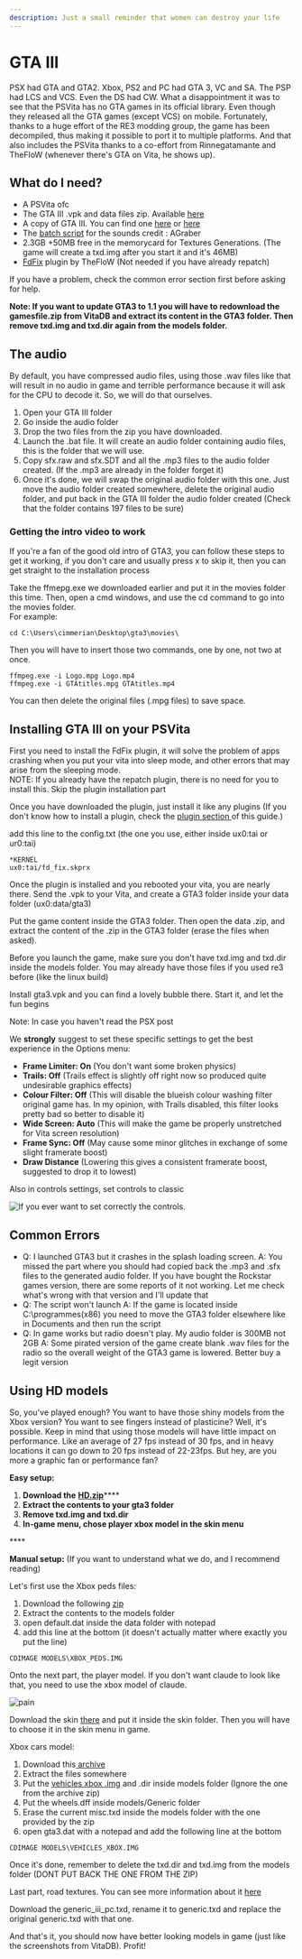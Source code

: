 ```yaml
---
description: Just a small reminder that women can destroy your life
---
```


# GTA III

PSX had GTA and GTA2. Xbox, PS2 and PC had GTA 3, VC and SA. The PSP had LCS and VCS. Even the DS had CW. What a disappointment it was to see that the PSVita has no GTA games in its official library. Even though they released all the GTA games \(except VCS\) on mobile. Fortunately, thanks to a huge effort of the RE3 modding group, the game has been decompiled, thus making it possible to port it to multiple platforms. And that also includes the PSVita thanks to a co-effort from Rinnegatamante and TheFloW \(whenever there's GTA on Vita, he shows up\).

## What do I need?

* A PSVita ofc
* The GTA III .vpk and data files zip. Available [here](https://vitadb.rinnegatamante.it/#/info/589)
* A copy of GTA III. You can find one [here](https://store.steampowered.com/agecheck/app/12100/) or [here](https://www.rockstargames.com/fr/games/grandtheftauto3)
* The [batch script](https://drive.google.com/file/d/1_bno16v9DROZ0-MEiwr8kkJEcl8B3RUt/view?usp=sharing) for the sounds credit : AGraber
* 2.3GB +50MB free in the memorycard for Textures Generations. \(The game will create a txd.img after you start it and it's 46MB\)
* [FdFix](https://github.com/TheOfficialFloW/FdFix) plugin by TheFloW \(Not needed if you have already repatch\)

If you have a problem, check the common error section first before asking for help.

**Note: If you want to update GTA3 to 1.1 you will have to redownload the gamesfile.zip from VitaDB and extract its content in the GTA3 folder. Then remove txd.img and txd.dir again from the models folder.**

## The audio

By default, you have compressed audio files, using those .wav files like that will result in no audio in game and terrible performance because it will ask for the CPU to decode it. So, we will do that ourselves.  


1. Open your GTA III folder
2. Go inside the audio folder
3. Drop the two files from the zip you have downloaded. 
4. Launch the .bat file. It will create an audio folder containing audio files, this is the folder that we will use. 
5. Copy sfx.raw and sfx.SDT and all the .mp3 files to the audio folder created. \(If the .mp3 are already in the folder forget it\)
6. Once it's done, we will swap the original audio folder with this one. Just move the audio folder created somewhere, delete the original audio folder, and put back in the GTA III folder the audio folder created \(Check that the folder contains 197 files to be sure\) 

### Getting the intro video to work

If you're a fan of the good old intro of GTA3, you can follow these steps to get it working, if you don't care and usually press x to skip it, then you can get straight to the installation process

Take the ffmepg.exe we downloaded earlier and put it in the movies folder this time. Then, open a cmd windows, and use the cd command to go into the movies folder.  
For example:

```text
cd C:\Users\cimmerian\Desktop\gta3\movies\
```

Then you will have to insert those two commands, one by one, not two at once.

```text
ffmpeg.exe -i Logo.mpg Logo.mp4
ffmpeg.exe -i GTAtitles.mpg GTAtitles.mp4
```

You can then delete the original files \(.mpg files\) to save space. 

## Installing GTA III on your PSVita

First you need to install the FdFix plugin, it will solve the problem of apps crashing when you put your vita into sleep mode, and other errors that may arise from the sleeping mode.  
NOTE: If you already have the repatch plugin, there is no need for you to install this. Skip the plugin installation part

Once you have downloaded the plugin, just install it like any plugins \(If you don't know how to install a plugin, check the [plugin section ](https://samilops2.gitbook.io/vita-troubleshooting-guide/plugins-related-problem/error-when-using-autoplugin)of this guide.\)

add this line to the config.txt \(the one you use, either inside ux0:tai or ur0:tai\)

```text
*KERNEL
ux0:tai/fd_fix.skprx
```

Once the plugin is installed and you rebooted your vita, you are nearly there. Send the .vpk to your Vita, and create a GTA3 folder inside your data folder \(ux0:data/gta3\)

Put the game content inside the GTA3 folder. Then open the data .zip, and extract the content of the .zip in the GTA3 folder \(erase the files when asked\). 

Before you launch the game, make sure you don't have txd.img and txd.dir inside the models folder. You may already have those files if you used re3 before \(like the linux build\)

Install gta3.vpk and you can find a lovely bubble there. Start it, and let the fun begins   
  
Note: In case you haven't read the PSX post 

We **strongly** suggest to set these specific settings to get the best experience in the Options menu:

* **Frame Limiter: On** \(You don't want some broken physics\)
* **Trails: Off** \(Trails effect is slightly off right now so produced quite undesirable graphics effects\)
* **Colour Filter: Off** \(This will disable the blueish colour washing filter original game has. In my opinion, with Trails disabled, this filter looks pretty bad so better to disable it\)
* **Wide Screen: Auto** \(This will make the game be properly unstretched for Vita screen resolution\)
* **Frame Sync: Off** \(May cause some minor glitches in exchange of some slight framerate boost\)
* **Draw Distance** \(Lowering this gives a consistent framerate boost, suggested to drop it to lowest\)

Also in controls settings, set controls to classic

![If you ever want to set correctly the controls.](../.gitbook/assets/image%20%2811%29.png)

## Common Errors

* Q: I launched GTA3 but it crashes in the splash loading screen.  A: You missed the part where you should had copied back the .mp3 and .sfx files to the generated audio folder. If you have bought the Rockstar games version, there are some reports of it not working. Let me check what's wrong with that version and I'll update that
* Q: The script won't launch A: If the game is located inside C:\programmes\(x86\) you need to move the GTA3 folder elsewhere like in Documents and then run the script
* Q: In game works but radio doesn't play. My audio folder is 300MB not 2GB A: Some pirated version of the game create blank .wav files for the radio so the overall weight of the GTA3 game is lowered. Better buy a legit version

## Using HD models

So, you've played enough? You want to have those shiny models from the Xbox version? You want to see fingers instead of plasticine? Well, it's possible. Keep in mind that using those models will have little impact on performance. Like an average of 27 fps instead of 30 fps, and in heavy locations it can go down to 20 fps instead of 22-23fps. But hey, are you more a graphic fan or performance fan?  
  
**Easy setup:** 

1. **Download the** [**HD.zip**](https://drive.google.com/file/d/1aFcrJ4GtJlAcTqI11Nih1fmwP3S0yBN-/view?usp=sharing)\*\*\*\*
2. **Extract the contents to your gta3 folder**
3. **Remove txd.img and txd.dir**
4. **In-game menu, chose player xbox model in the skin menu**

\*\*\*\*

**Manual setup:** \(If you want to understand what we do, and I recommend reading\)

Let's first use the Xbox peds files: 

1. Download the following [zip](http://gta.rockstarvision.com/xbox_peds_cdimage.zip)
2. Extract the contents to the models folder
3. open default.dat inside the data folder with notepad
4. add this line at the bottom \(it doesn't actually matter where exactly you put the line\)

```text
CDIMAGE MODELS\XBOX_PEDS.IMG
```

Onto the next part, the player model. If you don't want claude to look like that, you need to use the xbox model of claude.

![pain](../.gitbook/assets/image%20%2810%29.png)

Download the skin [there](https://cdn.discordapp.com/attachments/768443721447768096/769278769449533450/playa5_xbox.bmp) and put it inside the skin folder. Then you will have to choose it in the skin menu in game.

Xbox cars model: 

1. Download this[ archive](http://gta.rockstarvision.com/xbox_vehicles_iii.7z)
2. Extract the files somewhere
3. Put the [vehicles xbox .img](https://drive.google.com/file/d/14Lh5Lo_NQkoWWilXRpQOd_WQplMf3IdX/view?usp=sharing) and .dir inside models folder \(Ignore the one from the archive zip\)
4. Put the wheels.dff inside models/Generic folder
5. Erase the current misc.txd inside the models folder with the one provided by the zip
6. open gta3.dat with a notepad and add the following line at the bottom

```text
CDIMAGE MODELS\VEHICLES_XBOX.IMG
```

Once it's done, remember to delete the txd.dir and txd.img from the models folder \(DONT PUT BACK THE ONE FROM THE ZIP\)  
  
Last part, road textures. You can see more information about it [here](http://gta.rockstarvision.com/workshop/hires_txds/)

Download the generic\_iii\_pc.txd, rename it to generic.txd and replace the original generic.txd with that one.

And that's it, you should now have better looking models in game \(just like the screenshots from VitaDB\). Profit!





